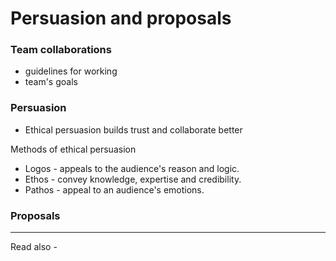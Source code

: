 # Persuasion and proposals
### Team collaborations
- guidelines for working
- team's goals


### Persuasion

- Ethical persuasion builds trust and collaborate better

Methods of ethical persuasion
- Logos - appeals to the audience's reason and logic.
- Ethos - convey knowledge, expertise and credibility.
- Pathos - appeal to an audience's emotions.


### Proposals



---
Read also - 